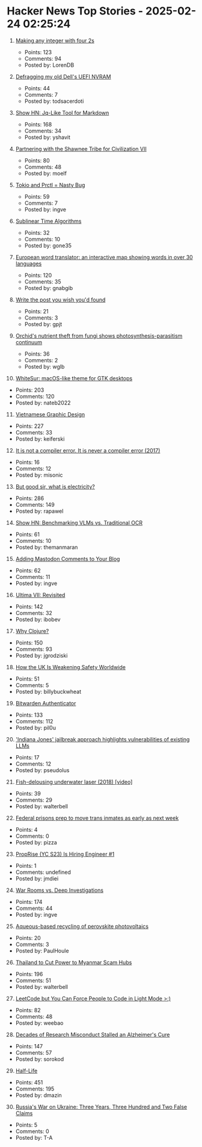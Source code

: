 # Hacker News Top Stories - 2025-02-24 02:25:24

1. [Making any integer with four 2s](https://eli.thegreenplace.net/2025/making-any-integer-with-four-2s/)
   - Points: 123
   - Comments: 94
   - Posted by: LorenDB

2. [Defragging my old Dell's UEFI NVRAM](https://artemis.sh/2025/02/22/uefi-nvram-defrag.html)
   - Points: 44
   - Comments: 7
   - Posted by: todsacerdoti

3. [Show HN: Jq-Like Tool for Markdown](https://github.com/yshavit/mdq)
   - Points: 168
   - Comments: 34
   - Posted by: yshavit

4. [Partnering with the Shawnee Tribe for Civilization VII](https://civilization.2k.com/civ-vii/news/civilization-vii-shawnee-tribe-partnership/)
   - Points: 80
   - Comments: 48
   - Posted by: moelf

5. [Tokio and Prctl = Nasty Bug](https://kobzol.github.io/rust/2025/02/23/tokio-plus-prctl-equals-nasty-bug.html)
   - Points: 59
   - Comments: 7
   - Posted by: ingve

6. [Sublinear Time Algorithms](https://people.csail.mit.edu/ronitt/sublinear.html)
   - Points: 32
   - Comments: 10
   - Posted by: gone35

7. [European word translator: an interactive map showing words in over 30 languages](https://ukdataexplorer.com/european-translator/)
   - Points: 120
   - Comments: 35
   - Posted by: gnabgib

8. [Write the post you wish you'd found](https://www.gilesthomas.com/2025/02/20250223-til-deep-dive-posts)
   - Points: 21
   - Comments: 3
   - Posted by: gpjt

9. [Orchid's nutrient theft from fungi shows photosynthesis-parasitism continuum](https://phys.org/news/2025-02-orchid-nutrient-theft-fungi-photosynthesis.html)
   - Points: 36
   - Comments: 2
   - Posted by: wglb

10. [WhiteSur: macOS-like theme for GTK desktops](https://github.com/vinceliuice/WhiteSur-gtk-theme)
   - Points: 203
   - Comments: 120
   - Posted by: nateb2022

11. [Vietnamese Graphic Design](https://vietgd.com/)
   - Points: 227
   - Comments: 33
   - Posted by: keiferski

12. [It is not a compiler error. It is never a compiler error (2017)](https://blog.plover.com/2017/11/12/)
   - Points: 16
   - Comments: 12
   - Posted by: misonic

13. [But good sir, what is electricity?](https://lcamtuf.substack.com/p/but-good-sir-what-is-electricity)
   - Points: 286
   - Comments: 149
   - Posted by: rapawel

14. [Show HN: Benchmarking VLMs vs. Traditional OCR](https://getomni.ai/ocr-benchmark)
   - Points: 61
   - Comments: 10
   - Posted by: themanmaran

15. [Adding Mastodon Comments to Your Blog](https://beej.us/blog/data/mastodon-comments/)
   - Points: 62
   - Comments: 11
   - Posted by: ingve

16. [Ultima VII: Revisited](https://www.u7revisited.com/)
   - Points: 142
   - Comments: 32
   - Posted by: ibobev

17. [Why Clojure?](https://gaiwan.co/blog/why-clojure/)
   - Points: 150
   - Comments: 93
   - Posted by: jgrodziski

18. [How the UK Is Weakening Safety Worldwide](https://blog.thenewoil.org/how-the-uk-is-weakening-safety-worldwide)
   - Points: 51
   - Comments: 5
   - Posted by: billybuckwheat

19. [Bitwarden Authenticator](https://bitwarden.com/products/authenticator/)
   - Points: 133
   - Comments: 112
   - Posted by: pil0u

20. ['Indiana Jones' jailbreak approach highlights vulnerabilities of existing LLMs](https://techxplore.com/news/2025-02-indiana-jones-jailbreak-approach-highlights.html)
   - Points: 17
   - Comments: 12
   - Posted by: pseudolus

21. [Fish-delousing underwater laser (2018) [video]](https://www.youtube.com/watch?v=bZxw-Ji7K94)
   - Points: 39
   - Comments: 29
   - Posted by: walterbell

22. [Federal prisons prep to move trans inmates as early as next week](https://www.npr.org/2025/02/21/nx-s1-5305282/trans-inmates-federal-prison-policy-transfers)
   - Points: 4
   - Comments: 0
   - Posted by: pizza

23. [PropRise (YC S23) Is Hiring Engineer #1](https://www.ycombinator.com/companies/proprise/jobs/ppipLUK-founding-engineer)
   - Points: 1
   - Comments: undefined
   - Posted by: jmdiei

24. [War Rooms vs. Deep Investigations](https://rachelbythebay.com/w/2025/02/22/war/)
   - Points: 174
   - Comments: 44
   - Posted by: ingve

25. [Aqueous-based recycling of perovskite photovoltaics](https://www.nature.com/articles/s41586-024-08408-7)
   - Points: 20
   - Comments: 3
   - Posted by: PaulHoule

26. [Thailand to Cut Power to Myanmar Scam Hubs](https://bangkoklocal.info/2025/02/05/thailand-to-cut-power-to-myanmar-scam-hubs/)
   - Points: 196
   - Comments: 51
   - Posted by: walterbell

27. [LeetCode but You Can Force People to Code in Light Mode >:)](https://www.beatcode.dev/)
   - Points: 82
   - Comments: 48
   - Posted by: weebao

28. [Decades of Research Misconduct Stalled an Alzheimer's Cure](https://www.sciencefriday.com/articles/doctored-book-excerpt/)
   - Points: 147
   - Comments: 57
   - Posted by: sorokod

29. [Half-Life](https://www.filfre.net/2024/12/half-life/)
   - Points: 451
   - Comments: 195
   - Posted by: dmazin

30. [Russia's War on Ukraine: Three Years, Three Hundred and Two False Claims](https://www.newsguardrealitycheck.com/p/russias-war-on-ukraine-three-years)
   - Points: 5
   - Comments: 0
   - Posted by: T-A

